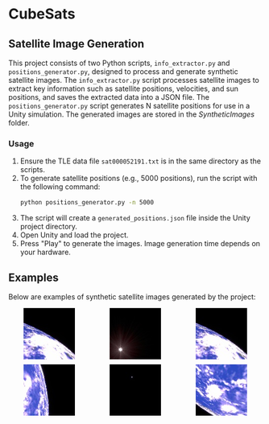 # CubeSats

## Satellite Image Generation

This project consists of two Python scripts, `info_extractor.py` and `positions_generator.py`, designed to process and generate synthetic satellite images. The `info_extractor.py` script processes satellite images to extract key information such as satellite positions, velocities, and sun positions, and saves the extracted data into a JSON file. The `positions_generator.py` script generates N satellite positions for use in a Unity simulation. The generated images are stored in the *SyntheticImages* folder.

### Usage

1. Ensure the TLE data file `sat000052191.txt` is in the same directory as the scripts.
2. To generate satellite positions (e.g., 5000 positions), run the script with the following command:
   ```sh
   python positions_generator.py -n 5000
   ```
3. The script will create a `generated_positions.json` file inside the Unity project directory.
4. Open Unity and load the project.
5. Press "Play" to generate the images. Image generation time depends on your hardware.

## Examples
Below are examples of synthetic satellite images generated by the project:

<div style="display: grid; grid-template-columns: repeat(3, auto); gap: 10px; justify-items: center;">
    <img src="./Examples/cubesat_09-10-2024 00:56:35.310980_-5603.20623359044,-1912.31671077918,3237.94031253266_0.4703567,-0.01855032,0.8145117,0.3391037.jpg" style="width: 102px; height: 102px;"/>
    <img src="Examples/cubesat_09-10-2024 00:55:44.310980_-5399.12481711063,-1903.30215172148,3572.34499199347_-0.1357391,-0.6492592,0.03568664,0.7475052.jpg" style="width: 102px; height: 102px;"/>
    <img src="Examples/cubesat_09-10-2024 00:56:35.310980_-5603.20623359044,-1912.31671077918,3237.94031253266_0.4703567,-0.01855032,0.8145117,0.3391037.jpg" style="width: 102px; height: 102px;"/>
    <img src="Examples/cubesat_09-10-2024 01:05:56.310980_-6496.6450184193,-1594.38180069607,-893.395000520972_-0.09788115,0.6737814,0.7256129,0.09961812.jpg" style="width: 102px; height: 102px;"/>
    <img src="Examples/cubesat_09-10-2024 01:15:17.310980_-4825.33207385905,-646.987886594552,-4671.27857193086_0.7931541,-0.1587902,-0.572649,0.1332873.jpg" style="width: 102px; height: 102px;"/>
    <img src="Examples/cubesat_11-10-2024 03:44:41.310980_-5916.98558945868,-1406.13456648416,-2920.54556846455_0.3698252,0.4413947,0.1278464,0.8074995.jpg" style="width: 102px; height: 102px;"/>
</div>

